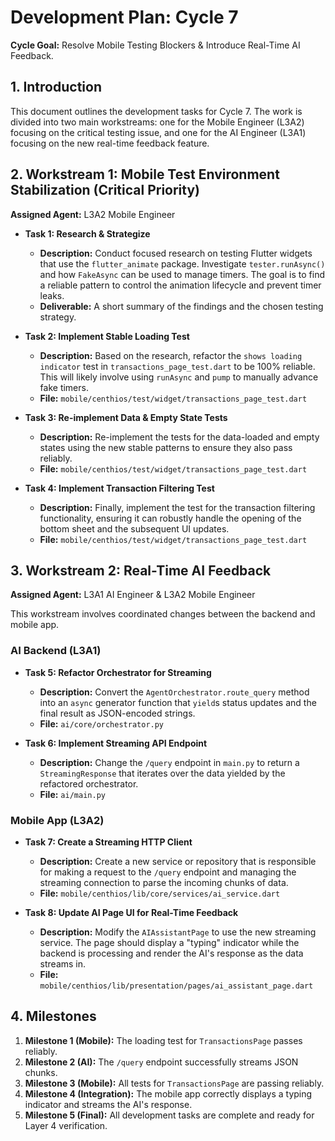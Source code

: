 # Development Plan: Cycle 7

**Cycle Goal:** Resolve Mobile Testing Blockers & Introduce Real-Time AI Feedback.

## 1. Introduction

This document outlines the development tasks for Cycle 7. The work is divided into two main workstreams: one for the Mobile Engineer (L3A2) focusing on the critical testing issue, and one for the AI Engineer (L3A1) focusing on the new real-time feedback feature.

## 2. Workstream 1: Mobile Test Environment Stabilization (Critical Priority)

**Assigned Agent:** L3A2 Mobile Engineer

-   **Task 1: Research & Strategize**
    -   **Description:** Conduct focused research on testing Flutter widgets that use the `flutter_animate` package. Investigate `tester.runAsync()` and how `FakeAsync` can be used to manage timers. The goal is to find a reliable pattern to control the animation lifecycle and prevent timer leaks.
    -   **Deliverable:** A short summary of the findings and the chosen testing strategy.

-   **Task 2: Implement Stable Loading Test**
    -   **Description:** Based on the research, refactor the `shows loading indicator` test in `transactions_page_test.dart` to be 100% reliable. This will likely involve using `runAsync` and `pump` to manually advance fake timers.
    -   **File:** `mobile/centhios/test/widget/transactions_page_test.dart`

-   **Task 3: Re-implement Data & Empty State Tests**
    -   **Description:** Re-implement the tests for the data-loaded and empty states using the new stable patterns to ensure they also pass reliably.
    -   **File:** `mobile/centhios/test/widget/transactions_page_test.dart`

-   **Task 4: Implement Transaction Filtering Test**
    -   **Description:** Finally, implement the test for the transaction filtering functionality, ensuring it can robustly handle the opening of the bottom sheet and the subsequent UI updates.
    -   **File:** `mobile/centhios/test/widget/transactions_page_test.dart`

## 3. Workstream 2: Real-Time AI Feedback

**Assigned Agent:** L3A1 AI Engineer & L3A2 Mobile Engineer

This workstream involves coordinated changes between the backend and mobile app.

### AI Backend (L3A1)
-   **Task 5: Refactor Orchestrator for Streaming**
    -   **Description:** Convert the `AgentOrchestrator.route_query` method into an `async` generator function that `yield`s status updates and the final result as JSON-encoded strings.
    -   **File:** `ai/core/orchestrator.py`

-   **Task 6: Implement Streaming API Endpoint**
    -   **Description:** Change the `/query` endpoint in `main.py` to return a `StreamingResponse` that iterates over the data yielded by the refactored orchestrator.
    -   **File:** `ai/main.py`

### Mobile App (L3A2)
-   **Task 7: Create a Streaming HTTP Client**
    -   **Description:** Create a new service or repository that is responsible for making a request to the `/query` endpoint and managing the streaming connection to parse the incoming chunks of data.
    -   **File:** `mobile/centhios/lib/core/services/ai_service.dart`

-   **Task 8: Update AI Page UI for Real-Time Feedback**
    -   **Description:** Modify the `AIAssistantPage` to use the new streaming service. The page should display a "typing" indicator while the backend is processing and render the AI's response as the data streams in.
    -   **File:** `mobile/centhios/lib/presentation/pages/ai_assistant_page.dart`

## 4. Milestones

1.  **Milestone 1 (Mobile):** The loading test for `TransactionsPage` passes reliably.
2.  **Milestone 2 (AI):** The `/query` endpoint successfully streams JSON chunks.
3.  **Milestone 3 (Mobile):** All tests for `TransactionsPage` are passing reliably.
4.  **Milestone 4 (Integration):** The mobile app correctly displays a typing indicator and streams the AI's response.
5.  **Milestone 5 (Final):** All development tasks are complete and ready for Layer 4 verification. 